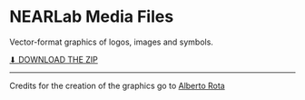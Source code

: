 # NEARLab Media Files

Vector-format graphics of logos, images and symbols.

[⬇ DOWNLOAD THE ZIP](https://github.com/NEARLab-MedicalRobotics/Media/archive/refs/heads/master.zip)
***
Credits for the creation of the graphics go to [Alberto Rota](https://github.com/alberto-rota)  


